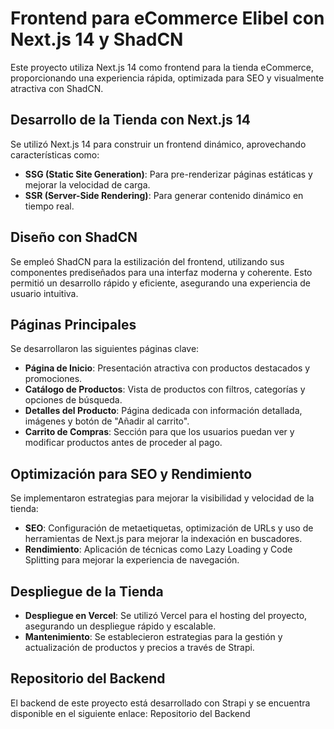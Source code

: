 # Frontend para eCommerce Elibel con Next.js 14 y ShadCN

Este proyecto utiliza Next.js 14 como frontend para la tienda eCommerce, proporcionando una experiencia rápida, optimizada para SEO y visualmente atractiva con ShadCN.

## Desarrollo de la Tienda con Next.js 14
Se utilizó Next.js 14 para construir un frontend dinámico, aprovechando características como:
- **SSG (Static Site Generation)**: Para pre-renderizar páginas estáticas y mejorar la velocidad de carga.
- **SSR (Server-Side Rendering)**: Para generar contenido dinámico en tiempo real.

## Diseño con ShadCN
Se empleó ShadCN para la estilización del frontend, utilizando sus componentes prediseñados para una interfaz moderna y coherente. Esto permitió un desarrollo rápido y eficiente, asegurando una experiencia de usuario intuitiva.

## Páginas Principales
Se desarrollaron las siguientes páginas clave:
- **Página de Inicio**: Presentación atractiva con productos destacados y promociones.
- **Catálogo de Productos**: Vista de productos con filtros, categorías y opciones de búsqueda.
- **Detalles del Producto**: Página dedicada con información detallada, imágenes y botón de "Añadir al carrito".
- **Carrito de Compras**: Sección para que los usuarios puedan ver y modificar productos antes de proceder al pago.

## Optimización para SEO y Rendimiento
Se implementaron estrategias para mejorar la visibilidad y velocidad de la tienda:
- **SEO**: Configuración de metaetiquetas, optimización de URLs y uso de herramientas de Next.js para mejorar la indexación en buscadores.
- **Rendimiento**: Aplicación de técnicas como Lazy Loading y Code Splitting para mejorar la experiencia de navegación.

## Despliegue de la Tienda
- **Despliegue en Vercel**: Se utilizó Vercel para el hosting del proyecto, asegurando un despliegue rápido y escalable.
- **Mantenimiento**: Se establecieron estrategias para la gestión y actualización de productos y precios a través de Strapi.

## Repositorio del Backend

El backend de este proyecto está desarrollado con Strapi y se encuentra disponible en el siguiente enlace:
Repositorio del Backend


